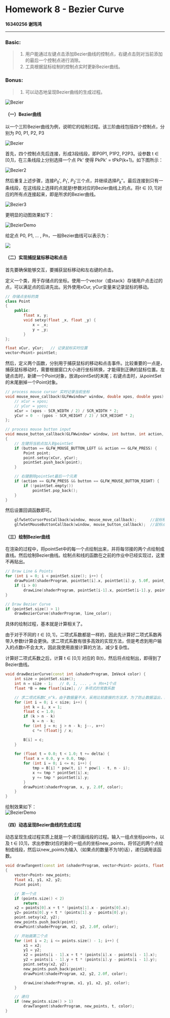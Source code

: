 # Homework 8 - Bezier Curve

**16340256 谢玮鸿**  

---

### Basic: 
> 1. 用户能通过左键点击添加Bezier曲线的控制点，右键点击则对当前添加的最后一个控制点进行消除。
> 2. 工具根据鼠标绘制的控制点实时更新Bezier曲线。

### Bonus:  
> 1. 可以动态地呈现Bezier曲线的生成过程。

![Bezier](./Bezier.gif)

#### **（一）Bezier曲线**

以一个三阶Bezier曲线为例，说明它的绘制过程。该三阶曲线包括四个控制点，分别为 P0, P1, P2, P3  

![Bezier](https://user-gold-cdn.xitu.io/2018/8/28/16580bb43ffa1be4?imageView2/0/w/1280/h/960/format/webp/ignore-error/1)

首先，四个控制点先后连接，形成3段线段，即P0P1, P1P2, P2P3。设参数 t ∈ [0,1]，在三条线段上分别选择一个点 Pk' 使得 PkPk' = tPkP(k+1)。如下图所示：  

![Bezier2](https://user-gold-cdn.xitu.io/2018/8/28/16580bc4e1340d75?imageView2/0/w/1280/h/960/format/webp/ignore-error/1)

然后重复上述步骤，连接$P_0'$, $P_1'$, $P_2'$三个点，并继续选择$P_k''$。最后连接到只有一条线段，在这线段上选择的点就是t参数对应的Bezier曲线上的点。将$t \in [0,1]$对应的所有点连接起来，即是所求的Bezier曲线。

![Bezier3](https://user-gold-cdn.xitu.io/2018/8/28/16580bcdf090275c?imageView2/0/w/1280/h/960/format/webp/ignore-error/1)

更明显的动图效果如下：

![BezierDemo](https://upload.wikimedia.org/wikipedia/commons/d/db/B%C3%A9zier_3_big.gif)

给定点 P0, P1, ... , Pn，一般Bezier曲线可以表示为：

![](https://wikimedia.org/api/rest_v1/media/math/render/svg/04819d6d335226625dfb2e401355e70ea7996d7c)

#### **（二）实现捕捉鼠标移动和点击**

首先要确保能够交互，要捕获鼠标移动和左右键的点击。

定义一个类，用于存储点的坐标。使用一个vector（或stack）存储用户点击过的点，可以满足点的后进先出。另外使用xCur, yCur变量来记录鼠标的移动。
``` c++
// 存储点坐标的类
class Point
{
	public:
		float x, y;
		void setxy(float _x, float _y) {
			x = _x;
			y = _y;
		}
};

float xCur, yCur;	// 记录鼠标实时位置
vector<Point> pointSet;
```

然后，定义两个函数，分别用于捕获鼠标的移动和点击事件。比较重要的一点是，捕获鼠标移动时，需要根据窗口大小进行坐标转换，才能得到正确的鼠标位置。左键点击时，新建一个Point对象，放进pointSet的末尾；右键点击时，从pointSet的末尾删掉一个Point对象。
``` c++
// process mouse cursor 实时记录当前坐标
void mouse_move_callback(GLFWwindow* window, double xpos, double ypos) {
	// xCur = xpos; 
	// yCur = ypos; 
	xCur = (xpos - SCR_WIDTH / 2) / SCR_WIDTH * 2;
	yCur = 0  - (ypos - SCR_HEIGHT / 2) / SCR_HEIGHT * 2;
};

// process mouse button input
void mouse_button_callback(GLFWwindow* window, int button, int action, int mods)
{
	// 左键将当前点加入到pointSet
	if (button == GLFW_MOUSE_BUTTON_LEFT && action == GLFW_PRESS) {
		Point point;
		point.setxy(xCur, yCur);
		pointSet.push_back(point);
	}

	// 右键删除pointSet最后一个元素
	if (action == GLFW_PRESS && button == GLFW_MOUSE_BUTTON_RIGHT) {
		if (!pointSet.empty())
			pointSet.pop_back();
	}
}
```

然后设置回调函数即可。  
``` c++
	glfwSetCursorPosCallback(window, mouse_move_callback);		//鼠标移动回调函数
	glfwSetMouseButtonCallback(window, mouse_button_callback);	//鼠标点击回调函数
```

#### **（三）绘制Bezier曲线**  
在渲染的过程中，将pointSet中的每一个点绘制出来，并将每邻接的两个点绘制成直线。然后绘制Bezier曲线。绘制点和线的函数在之前的作业中已经实现过，这里不再贴出。

``` c++
// Draw Line & Points
for (int i = 0; i < pointSet.size(); i++) {
    drawPoint(shaderProgram, pointSet[i].x, pointSet[i].y, 5.0f, point_color);
    if (i > 0)
        drawLine(shaderProgram, pointSet[i-1].x, pointSet[i-1].y, pointSet[i].x, pointSet[i].y, point_color);
}

// Draw Bezier Curve  
if (pointSet.size() > 1)
    drawBezierCurve(shaderProgram, line_color);
```

具体的绘制过程，基本就是计算相关了。

由于对于不同的 $t \in [0,1]$，二项式系数都是一样的，因此先计算好二项式系数再带入参数t计算会更快。求二项式系数有很多高效的实现方法，但是考虑到用户输入的点数n不会太大，因此我使用直接计算的方法，减少复杂性。

计算好二项式系数之后，计算 t ∈ [0,1] 对应的 B(t)，然后将点绘制出，即得到了Bezier曲线。

``` c++
void drawBezierCurve(const int &shaderProgram, ImVec4 color) {
	int size = pointSet.size();
	int n = size - 1;	// 0, 1, ... , n 共n+1个点
	float *B = new float[size];	// 多项式的常数系数

	// 求二项式系数C_n^k，由于数据量不大，采用比较直接的方法求，为了防止数据溢出，采用一边乘一边除的方法
	for (int i = 0; i < size; i++) {
		int k = i, x = 1;
		float c = 1.0;
		if (k > n - k)
			k = n - k;
		for (int j = n; j > n - k; j--, x++)
			c *= (float)j / x;

		B[i] = c;
	}
		
	for (float t = 0.0; t < 1.0; t += delta) {
		float x = 0.0, y = 0.0, tmp;
		for (int i = 0; i <= n; i++) {
			tmp = B[i] * pow(t, i) * pow(1 - t, n - i);
			x += tmp * pointSet[i].x;
			y += tmp * pointSet[i].y;
		}
		drawPoint(shaderProgram, x, y, 2.0f, color);
	}
}
```

绘制效果如下：  
![BezierDemo](./demo.png)

#### **（四）动态呈现Bezier曲线的生成过程**  

动态呈现生成过程实质上就是一个递归画线段的过程。输入一组点坐标points，以及  t ∈ [0,1]，求出参数t对应的新的一组点的坐标new_points，将邻近的两个点绘制成线段，然后以new_points为输入（如果点的数量不为1的话），递归调用该函数。

``` c++
void drawTangent(const int &shaderProgram, vector<Point> points, float t, ImVec4 color)
{
	vector<Point> new_points;
	float x1, y1, x2, y2;
	Point point;

	// 第一个点
	if (points.size() < 2)
		return;
	x2 = points[0].x + t * (points[1].x - points[0].x);
	y2= points[0].y + t * (points[1].y - points[0].y);
	point.setxy(x2, y2);
	new_points.push_back(point);
	drawPoint(shaderProgram, x2, y2, 2.0f, color);

	// 开始画第二个点
	for (int i = 2; i <= points.size() - 1; i++) {
		x1 = x2;
		y1 = y2;
		x2 = points[i - 1].x + t * (points[i].x - points[i - 1].x);
		y2 = points[i - 1].y + t * (points[i].y - points[i - 1].y);
		point.setxy(x2, y2);
		new_points.push_back(point);
		drawPoint(shaderProgram, x2, y2, 2.0f, color);

		drawLine(shaderProgram, x1, y1, x2, y2, color);
	}

	// 递归
    if (new_points.size() > 1)
	    drawTangent(shaderProgram, new_points, t, color);
}
```

